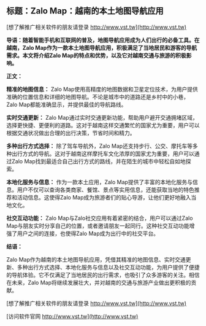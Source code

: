 ## **标题：Zalo Map：越南的本土地图导航应用**

[想了解推广相关软件的朋友请登录 http://www.vst.tw](http://www.vst.tw)

**导语：随着智能手机和互联网的普及，地图导航应用成为人们出行的必备工具。在越南，Zalo Map作为一款本土地图导航应用，积极满足了当地居民和游客的导航需求。本文将介绍Zalo Map的特点和优势，以及它对越南交通与旅游的积极影响。**

**正文：**

**精准的地图信息：**
Zalo Map使用高精度的地图数据和卫星定位技术，为用户提供准确的位置信息和详细的地图导航。不论是城市中的道路还是乡村中的小巷，Zalo Map都能准确显示，并提供最佳的导航路线。

**实时交通更新：**
Zalo Map通过实时交通更新功能，帮助用户避开交通拥堵区域，选择更快捷、更便利的道路。这对于越南这样交通繁忙的国家尤为重要，用户可以根据交通状况做出合理的出行决策，节省时间和精力。

**多种出行方式选择：**
除了驾车导航外，Zalo Map还支持步行、公交、摩托车等多种出行方式的导航。这对于越南这样摩托车文化浓厚的国家尤为重要，用户可以通过Zalo Map找到最适合自己出行方式的路线，并在陌生的城市中轻松自如地探索。

**本地化服务与信息：**
作为一款本土应用，Zalo Map提供了丰富的本地化服务与信息。用户不仅可以查询各类商家、餐馆、景点等实用信息，还能获取当地的特色推荐和活动信息。这使得Zalo Map成为旅游者们的贴心导游，让他们更好地融入当地文化。

**社交互动功能：**
Zalo Map与Zalo社交应用有着紧密的结合，用户可以通过Zalo Map与朋友实时分享自己的位置，或者邀请朋友一起同行。这种社交互动功能增强了用户之间的连接，也使得Zalo Map成为出行中的社交平台。

**结语：**

Zalo Map作为越南的本土地图导航应用，凭借其精准的地图信息、实时交通更新、多种出行方式选择、本地化服务与信息以及社交互动功能，为用户提供了便捷的导航体验。它不仅满足了当地居民的出行需求，也吸引了众多游客的关注。相信在未来，Zalo Map将继续发展壮大，并对越南的交通与旅游产业做出更积极的贡献。

[想了解推广相关软件的朋友请登录 http://www.vst.tw](http://www.vst.tw)


[访问软件官网 http://www.vst.tw](http://www.vst.tw)
